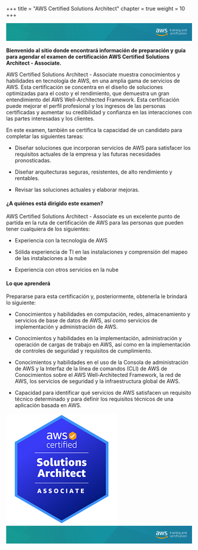 +++ 
title = "AWS Certified Solutions Architect" 
chapter = true 
weight = 10
+++

<img src="images/logo-bar.png" alt="drawing"/>

**Bienvenido al sitio donde encontrará información de preparación y guía para agendar el examen de certificación AWS Certified Solutions Architect - Associate.**

AWS Certified Solutions Architect - Associate muestra conocimientos y habilidades en tecnología de AWS, en una amplia gama de servicios de AWS. Esta certificación se concentra en el diseño de soluciones optimizadas para el costo y el rendimiento, que demuestra un gran entendimiento del AWS Well-Architected Framework. Esta certificación puede mejorar el perfil profesional y los ingresos de las personas certificadas y aumentar su credibilidad y confianza en las interacciones con las partes interesadas y los clientes.

En este examen, también se certifica la capacidad de un candidato para completar las siguientes tareas:
- Diseñar soluciones que incorporan servicios de AWS para satisfacer los requisitos actuales de la
empresa y las futuras necesidades pronosticadas.

- Diseñar arquitecturas seguras, resistentes, de alto rendimiento y rentables.

- Revisar las soluciones actuales y elaborar mejoras.


#### ¿A quiénes está dirigido este examen?

AWS Certified Solutions Architect - Associate es un excelente punto de partida en la ruta de certificación de AWS para las personas que pueden tener cualquiera de los siguientes:

- Experiencia con la tecnología de AWS

- Sólida experiencia de TI en las instalaciones y comprensión del mapeo de las instalaciones a la nube

- Experiencia con otros servicios en la nube

#### Lo que aprenderá

Prepararse para esta certificación y, posteriormente, obtenerla le brindará lo siguiente:

- Conocimientos y habilidades en computación, redes, almacenamiento y servicios de base de datos de AWS, así como servicios de implementación y administración de AWS.

- Conocimientos y habilidades en la implementación, administración y operación de cargas de trabajo en AWS, así como en la implementación de controles de seguridad y requisitos de cumplimiento.

- Conocimientos y habilidades en el uso de la Consola de administración de AWS y la Interfaz de la línea de comandos (CLI) de AWS de Conocimientos sobre el AWS Well-Architected Framework, la red de AWS, los servicios de seguridad y la infraestructura global de AWS.

- Capacidad para identificar qué servicios de AWS satisfacen un requisito técnico determinado y para definir los requisitos técnicos de una aplicación basada en AWS.

<img src="images/saa-logo.png" alt="drawing"/>

<img src="images/logo-bar.png" alt="drawing"/>